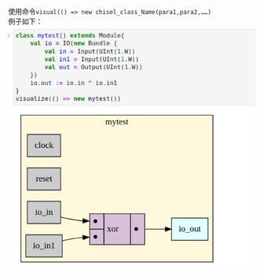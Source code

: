使用命令`visual(() => new chisel_class_Name(para1,para2,……)`  
例子如下：  
![Chisel生成可视化逻辑电路图实例](img/Chisel生成可视化逻辑电路图实例.png)

